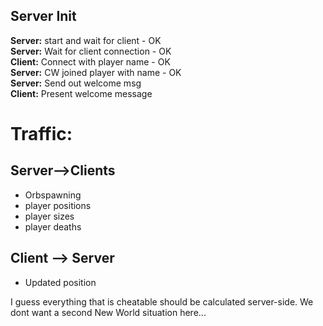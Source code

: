 ## Server Init
**Server:** start and wait for client - OK  
**Server:** Wait for client connection - OK  
**Client:** Connect with player name - OK  
**Server:** CW joined player with name - OK  
**Server:** Send out welcome msg  
**Client:** Present welcome message
# Traffic:
## Server-->Clients
* Orbspawning
* player positions
* player sizes
* player deaths

## Client --> Server
* Updated position

I guess everything that is cheatable should be calculated server-side. We dont want a second New World situation here...
